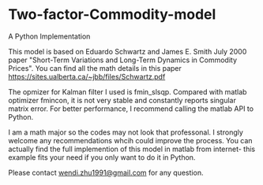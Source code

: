 # Two-factor-Commodity-model
A Python Implementation 

This model is based on Eduardo Schwartz and James E. Smith July 2000 paper "Short-Term Variations and Long-Term
Dynamics in Commodity Prices". You can find all the math details in this paper https://sites.ualberta.ca/~jbb/files/Schwartz.pdf

The opmizer for Kalman filter I used is fmin_slsqp. Compared with matlab optimizer fmincon, it is not very stable and constantly reports singular matrix error. For better performance, I recommend calling the matlab API to Python.

 I am a math major so the codes may not look that professonal. I strongly welcome any recommendations whcih could improve the process. You can actually find the full implemention of this model in matlab from internet- this example fits your need if you only want to do it in Python.

Please contact wendi.zhu1991@gmail.com for any question.
